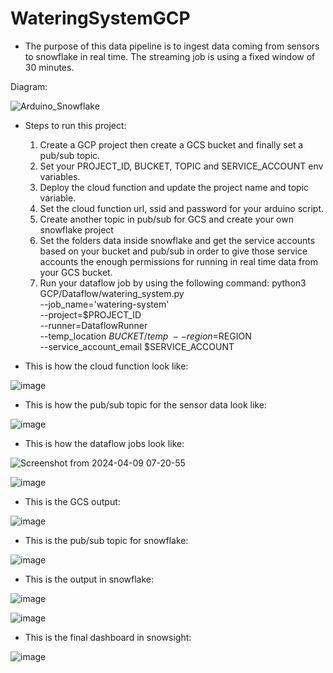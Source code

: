 # WateringSystemGCP

- The purpose of this data pipeline is to ingest data coming from sensors to snowflake in real time. The streaming job is using a fixed window of 30 minutes.

Diagram:

![Arduino_Snowflake](https://github.com/Pjvl99/WateringSystemGCP/assets/61527863/a2b6b41b-97f2-4ba7-9bf3-b1389aee77be)

- Steps to run this project:
  1. Create a GCP project then create a GCS bucket and finally set a pub/sub topic.
  2. Set your PROJECT_ID, BUCKET, TOPIC and SERVICE_ACCOUNT env variables.
  3. Deploy the cloud function and update the project name and topic variable.
  4. Set the cloud function url, ssid and password for your arduino script.
  5. Create another topic in pub/sub for GCS and create your own snowflake project
  6. Set the folders data inside snowflake and get the service accounts based on your bucket and pub/sub in order to give those service accounts the enough permissions for running in real time data from your GCS bucket.
  7. Run your dataflow job by using the following command: python3 GCP/Dataflow/watering_system.py \
--job_name='watering-system' \
--project=$PROJECT_ID \
--runner=DataflowRunner \
--temp_location $BUCKET/temp \
--region=$REGION \
--service_account_email $SERVICE_ACCOUNT

- This is how the cloud function look like:

![image](https://github.com/Pjvl99/WateringSystemGCP/assets/61527863/8ddf61a9-3a54-4b65-818d-30f3b0a1fa39)

- This is how the pub/sub topic for the sensor data look like:

![image](https://github.com/Pjvl99/WateringSystemGCP/assets/61527863/e04ce490-1c35-4b83-8745-5d1295ffb349)

- This is how the dataflow jobs look like:

![Screenshot from 2024-04-09 07-20-55](https://github.com/Pjvl99/WateringSystemGCP/assets/61527863/abe7af68-dcc7-41f2-b0b2-24b00b9708bf)

![image](https://github.com/Pjvl99/WateringSystemGCP/assets/61527863/510a36d2-307c-48b2-aa2e-55d01923a539)

- This is the GCS output:

![image](https://github.com/Pjvl99/WateringSystemGCP/assets/61527863/1537c8c2-2455-4dba-8058-caf6cc8bc4e1)

- This is the pub/sub topic for snowflake:

![image](https://github.com/Pjvl99/WateringSystemGCP/assets/61527863/a69f5c4c-eb78-4289-83fa-4dbdf24e5f98)

- This is the output in snowflake:

![image](https://github.com/Pjvl99/WateringSystemGCP/assets/61527863/1347818d-57cf-4bbf-a0b8-08f57e1722d2)


![image](https://github.com/Pjvl99/WateringSystemGCP/assets/61527863/fe6cf258-2e93-4c1d-a489-074e15fb68c1)

- This is the final dashboard in snowsight:

![image](https://github.com/Pjvl99/WateringSystemGCP/assets/61527863/024fb45a-27b5-4cfa-ac25-b79a21c28f19)

